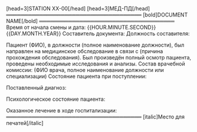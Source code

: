 [head=3]STATION XX-00[/head]
[head=3]МЕД-ПД[/head]
═════════════════════════════════════
[bold]DOCUMENT NAME[/bold]
═════════════════════════════════════
Время от начала смены и дата: {{HOUR.MINUTE.SECOND}} {{DAY.MONTH.YEAR}}
Составитель документа:
Должность составителя:

Пациент (ФИО), в должности (полное наименование должности), был направлен на медицинское обследование в связи с (причина прохождения обследования). Был произведён полный осмотр пациента, проведены необходимые исследования и анализы.
Состав врачебной комиссии:
(ФИО врача, полное наименование должности или специализации)
Состояние пациента при поступлении:

Поставленный диагноз:

Психологическое состояние пациента:

Оказанное лечение в ходе госпитализации:
═════════════════════════════════════
[italic]Место для печатей[/italic]
